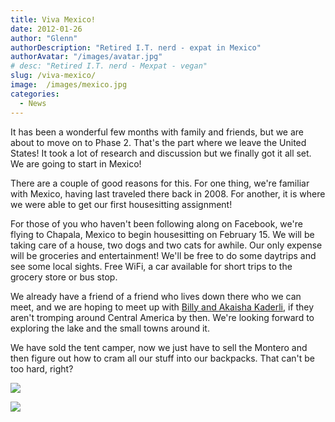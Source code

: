 ```yaml
---
title: Viva Mexico!
date: 2012-01-26
author: "Glenn"
authorDescription: "Retired I.T. nerd - expat in Mexico"
authorAvatar: "/images/avatar.jpg"
# desc: "Retired I.T. nerd - Mexpat - vegan"
slug: /viva-mexico/
image:  /images/mexico.jpg
categories:
  - News
---
```

It has been a wonderful few months with family and friends, but we are about to move on to Phase 2. That's the part where we leave the United States! It took a lot of research and discussion but we finally got it all set. We are going to start in Mexico!

There are a couple of good reasons for this. For one thing, we're familiar with Mexico, having last traveled there back in 2008. For another, it is where we were able to get our first housesitting assignment!

For those of you who haven't been following along on Facebook, we're flying to Chapala, Mexico to begin housesitting on February 15. We will be taking care of a house, two dogs and two cats for awhile. Our only expense will be groceries and entertainment! We'll be free to do some daytrips and see some local sights. Free WiFi, a car available for short trips to the grocery store or bus stop.

We already have a friend of a friend who lives down there who we can meet, and we are hoping to meet up with <a href="https://RetireEarlyLifestyle.com" target="_blank">Billy and Akaisha Kaderli</a>, if they aren't tromping around Central America by then. We're looking forward to exploring the lake and the small towns around it.

We have sold the tent camper, now we just have to sell the Montero and then figure out how to cram all our stuff into our backpacks. That can't be too hard, right?

![][1]

![][2]

 [1]: https://fbcdn-sphotos-a.akamaihd.net/hphotos-ak-ash4/s720x720/393677_362864883730338_197146780302150_1721828_1889455617_n.jpg
 [2]: https://fbcdn-sphotos-a.akamaihd.net/hphotos-ak-ash4/s720x720/406716_362864860397007_197146780302150_1721827_1458215025_n.jpg